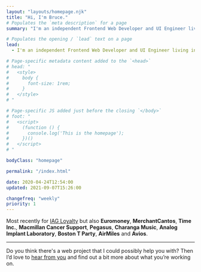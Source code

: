 ```yaml
---
layout: "layouts/homepage.njk"
title: "Hi, I'm Bruce."
# Populates the `meta description` for a page
summary: "I'm an independent Frontend Web Developer and UI Engineer living in West Sussex, England and have been helping small businesses, companies and organisations build their websites since 2004."

# Populates the opening / `lead` text on a page
lead:
  - I'm an independent Frontend Web Developer and UI Engineer living in West Sussex, England and have been helping small businesses, companies and organisations build their websites since 2004.

# Page-specific metadata content added to the `<head>`
# head: "
#   <style>
#     body {
#       font-size: 1rem;
#     }
#   </style>
# "

# Page-specific JS added just before the closing `</body>`
# foot: "
#   <script>
#     (function () {
#       console.log('This is the homepage');
#     })()
#   </script>
# "

bodyClass: "homepage"

permalink: "/index.html"

date: 2020-04-24T12:54:00
updated: 2021-09-07T15:26:00

changefreq: "weekly"
priority: 1
---
```


Most recently for [IAG Loyalty](https://iagloyalty.com/) but also **Euromoney**, **MerchantCantos**, **Time Inc.**, **Macmillan Cancer Support**, **Pegasus**, **Charanga Music**, **Analog Implant Laboratory**, **Boston T Party**, **AirMiles** and **Avios**.

***

Do you think there's a web project that I could possibly help you with? Then I’d love to [hear from you](/contact) and find out a bit more about what you’re working on.
